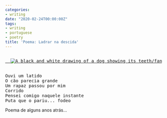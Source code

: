 ```yaml
---
categories:
- writing
date: "2020-02-24T00:00:00Z"
tags:
- writing
- portuguese
- poetry
title: 'Poema: Ladrar na descida'
---
```


<pre>
<a href="/2020/03/30/doggo-white.html">
  <img
    class="text-image float-left"
    src="/assets/posts/{{ page.date | date: "%Y-%m-%d" }}-{{ page.title | slugify }}/doggo-white.png"
    alt="A black and white drawing of a dog showing its teeth/fangs"
    aria-label="A black and white drawing of a dog showing its teeth/fangs"
    />
</a>

Ouvi um latido
O cão parecia grande
Um rapaz passou por mim
Corrido
Pensei comigo naquele instante
Puta que o pariu... fodeo</pre>

Poema de alguns anos atrás...
